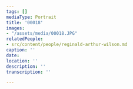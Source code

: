 ```yaml
---
tags: []
mediaType: Portrait
title: '00018'
images:
- "/assets/media/00018.JPG"
relatedPeople:
- src/content/people/reginald-arthur-wilson.md
caption: ''
date: 
location: ''
description: ''
transcription: ''

---
```

